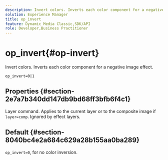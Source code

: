 ```yaml
---
description: Invert colors. Inverts each color component for a negative image effect.
solution: Experience Manager
title: op_invert
feature: Dynamic Media Classic,SDK/API
role: Developer,Business Practitioner
---
```


# op_invert{#op-invert}

Invert colors. Inverts each color component for a negative image effect.

 `op_invert=0|1`

## Properties {#section-2e7a7b340dd147db9bd68ff3bfb6f4c1}

Layer command. Applies to the current layer or to the composite image if `layer=comp`. Ignored by effect layers.

## Default {#section-8040bc4e2a684c629a28b155aa0ba289}

`op_invert=0`, for no color inversion. 
